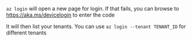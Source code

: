 `az login` will open a new page for login. If that fails, you can browse to https://aka.ms/devicelogin to enter the code

It will then list your tenants. You can use `az login --tenant TENANT_ID` for different tenants

